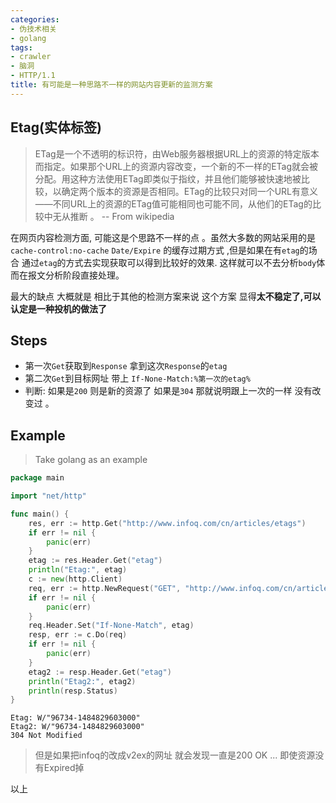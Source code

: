 ```yaml
---
categories:
- 伪技术相关
- golang
tags:
- crawler
- 脑洞
- HTTP/1.1
title: 有可能是一种思路不一样的网站内容更新的监测方案
---
```


## Etag(实体标签)

> ETag是一个不透明的标识符，由Web服务器根据URL上的资源的特定版本而指定。如果那个URL上的资源内容改变，一个新的不一样的ETag就会被分配。用这种方法使用ETag即类似于指纹，并且他们能够被快速地被比较，以确定两个版本的资源是否相同。ETag的比较只对同一个URL有意义——不同URL上的资源的ETag值可能相同也可能不同，从他们的ETag的比较中无从推断 。                   -- From  wikipedia

在网页内容检测方面, 可能这是个思路不一样的点 。虽然大多数的网站采用的是 `cache-control:no-cache` `Date/Expire` 的缓存过期方式 ,但是如果在有`etag`的场合 通过`etag`的方式去实现获取可以得到比较好的效果. 这样就可以不去分析`body`体 而在报文分析阶段直接处理。

最大的缺点 大概就是 相比于其他的检测方案来说 这个方案 显得**太不稳定了,可以认定是一种投机的做法了**


## Steps

* 第一次`Get`获取到`Response`  拿到这次`Response`的`etag`
* 第二次`Get`到目标网址 带上 `If-None-Match:%第一次的etag%`
* 判断: 如果是`200` 则是新的资源了  如果是`304` 那就说明跟上一次的一样  没有改变过 。

## Example

> Take golang as an example

```go
package main

import "net/http"

func main() {
	res, err := http.Get("http://www.infoq.com/cn/articles/etags")
	if err != nil {
		panic(err)
	}
	etag := res.Header.Get("etag")
	println("Etag:", etag)
	c := new(http.Client)
	req, err := http.NewRequest("GET", "http://www.infoq.com/cn/articles/etags", nil)
	if err != nil {
		panic(err)
	}
	req.Header.Set("If-None-Match", etag)
	resp, err := c.Do(req)
	if err != nil {
		panic(err)
	}
	etag2 := resp.Header.Get("etag")
	println("Etag2:", etag2)
	println(resp.Status)
}
```

```shell
Etag: W/"96734-1484829603000"
Etag2: W/"96734-1484829603000"
304 Not Modified
```

> 但是如果把infoq的改成v2ex的网址  就会发现一直是200 OK ... 即使资源没有Expired掉


以上
